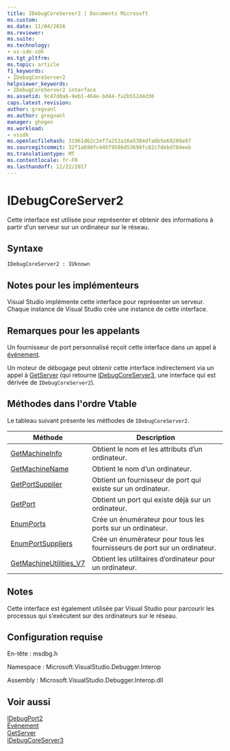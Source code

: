 ```yaml
---
title: IDebugCoreServer2 | Documents Microsoft
ms.custom: 
ms.date: 11/04/2016
ms.reviewer: 
ms.suite: 
ms.technology:
- vs-ide-sdk
ms.tgt_pltfrm: 
ms.topic: article
f1_keywords:
- IDebugCoreServer2
helpviewer_keywords:
- IDebugCoreServer2 interface
ms.assetid: 9c47d0a6-9eb1-464e-bd44-fa2b552d4d36
caps.latest.revision: 
author: gregvanl
ms.author: gregvanl
manager: ghogen
ms.workload:
- vssdk
ms.openlocfilehash: 31961d62c2ef7a253a16a5384dfa6b5e69209a97
ms.sourcegitcommit: 32f1a690fc445f9586d53698fc82c7debd784eeb
ms.translationtype: MT
ms.contentlocale: fr-FR
ms.lasthandoff: 12/22/2017
---
```

# <a name="idebugcoreserver2"></a>IDebugCoreServer2
Cette interface est utilisée pour représenter et obtenir des informations à partir d’un serveur sur un ordinateur sur le réseau.  
  
## <a name="syntax"></a>Syntaxe  
  
```  
IDebugCoreServer2 : IUknown  
```  
  
## <a name="notes-for-implementers"></a>Notes pour les implémenteurs  
 Visual Studio implémente cette interface pour représenter un serveur. Chaque instance de Visual Studio crée une instance de cette interface.  
  
## <a name="notes-for-callers"></a>Remarques pour les appelants  
 Un fournisseur de port personnalisé reçoit cette interface dans un appel à [événement](../../../extensibility/debugger/reference/idebugportevents2-event.md).  
  
 Un moteur de débogage peut obtenir cette interface indirectement via un appel à [GetServer](../../../extensibility/debugger/reference/idebugdefaultport2-getserver.md) (qui retourne [IDebugCoreServer3](../../../extensibility/debugger/reference/idebugcoreserver3.md), une interface qui est dérivée de `IDebugCoreServer2`).  
  
## <a name="methods-in-vtable-order"></a>Méthodes dans l'ordre Vtable  
 Le tableau suivant présente les méthodes de `IDebugCoreServer2`.  
  
|Méthode|Description|  
|------------|-----------------|  
|[GetMachineInfo](../../../extensibility/debugger/reference/idebugcoreserver2-getmachineinfo.md)|Obtient le nom et les attributs d’un ordinateur.|  
|[GetMachineName](../../../extensibility/debugger/reference/idebugcoreserver2-getmachinename.md)|Obtient le nom d’un ordinateur.|  
|[GetPortSupplier](../../../extensibility/debugger/reference/idebugcoreserver2-getportsupplier.md)|Obtient un fournisseur de port qui existe sur un ordinateur.|  
|[GetPort](../../../extensibility/debugger/reference/idebugcoreserver2-getport.md)|Obtient un port qui existe déjà sur un ordinateur.|  
|[EnumPorts](../../../extensibility/debugger/reference/idebugcoreserver2-enumports.md)|Crée un énumérateur pour tous les ports sur un ordinateur.|  
|[EnumPortSuppliers](../../../extensibility/debugger/reference/idebugcoreserver2-enumportsuppliers.md)|Crée un énumérateur pour tous les fournisseurs de port sur un ordinateur.|  
|[GetMachineUtilities_V7](../../../extensibility/debugger/reference/idebugcoreserver2-getmachineutilities-v7.md)|Obtient les utilitaires d’ordinateur pour un ordinateur.|  
  
## <a name="remarks"></a>Notes  
 Cette interface est également utilisée par Visual Studio pour parcourir les processus qui s’exécutent sur des ordinateurs sur le réseau.  
  
## <a name="requirements"></a>Configuration requise  
 En-tête : msdbg.h  
  
 Namespace : Microsoft.VisualStudio.Debugger.Interop  
  
 Assembly : Microsoft.VisualStudio.Debugger.Interop.dll  
  
## <a name="see-also"></a>Voir aussi  
 [IDebugPort2](../../../extensibility/debugger/reference/idebugport2.md)   
 [Événement](../../../extensibility/debugger/reference/idebugportevents2-event.md)   
 [GetServer](../../../extensibility/debugger/reference/idebugdefaultport2-getserver.md)   
 [IDebugCoreServer3](../../../extensibility/debugger/reference/idebugcoreserver3.md)